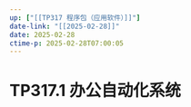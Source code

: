 ```yaml
---
up: ["[[TP317 程序包（应用软件）]]"]
date-link: "[[2025-02-28]]"
date: 2025-02-28
ctime-p: 2025-02-28T07:00:05
---
```


# TP317.1 办公自动化系统
